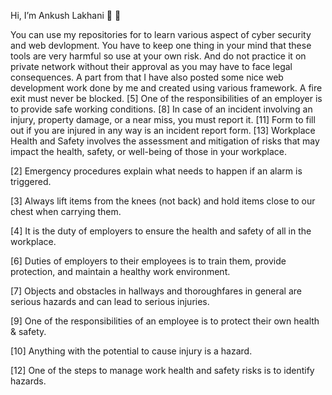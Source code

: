 Hi, I’m Ankush Lakhani 👾 🤖

You can use my repositories for to learn various aspect of cyber security and web devlopment.
You have to keep one thing in your mind that these tools are very harmful so use at your own risk.
And do not practice it on private network without their approval as you may have to face legal consequences.
A part from that I have also posted some nice web development work done by me and created using various framework.
A fire exit must never be blocked.
[5] One of the responsibilities of an employer is to provide safe working conditions.
[8] In case of an incident involving an injury, property damage, or a near miss, you must report it.
[11] Form to fill out if you are injured in any way is an incident report form.
[13] Workplace Health and Safety involves the assessment and mitigation of risks that may impact the health, safety, or well-being of those in your workplace.

[2] Emergency procedures explain what needs to happen if an alarm is triggered.

[3] Always lift items from the knees (not back) and hold items close to our chest when carrying them.

[4] It is the duty of employers to ensure the health and safety of all in the workplace.

[6] Duties of employers to their employees is to train them, provide protection, and maintain a healthy work environment.

[7] Objects and obstacles in hallways and thoroughfares in general are serious hazards and can lead to serious injuries.

[9] One of the responsibilities of an employee is to protect their own health & safety.

[10] Anything with the potential to cause injury is a hazard.

[12] One of the steps to manage work health and safety risks is to identify hazards.
